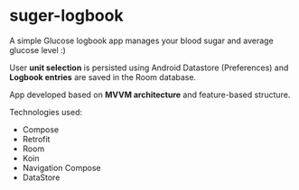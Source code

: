 # suger-logbook
A simple Glucose logbook app manages your blood sugar and average glucose level :)

User **unit selection** is persisted using Android Datastore (Preferences) and **Logbook entries** are saved in the Room database.

App developed based on **MVVM architecture** and feature-based structure.

Technologies used:

- Compose
- Retrofit
- Room
- Koin
- Navigation Compose
- DataStore

